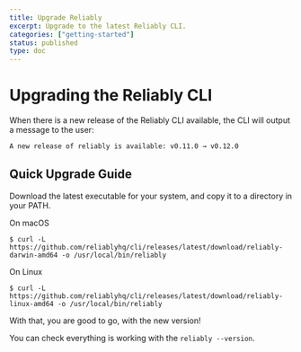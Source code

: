 ```yaml
---
title: Upgrade Reliably
excerpt: Upgrade to the latest Reliably CLI.
categories: ["getting-started"]
status: published
type: doc
---
```

# Upgrading the Reliably CLI

When there is a new release of the Reliably CLI available, the CLI will output
 a message to the user:

 ```bash
 A new release of reliably is available: v0.11.0 → v0.12.0
 ```

## Quick Upgrade Guide

Download the latest executable for your system, and copy it to a directory in
your PATH.

On macOS
```console
$ curl -L https://github.com/reliablyhq/cli/releases/latest/download/reliably-darwin-amd64 -o /usr/local/bin/reliably
```

On Linux
```console
$ curl -L https://github.com/reliablyhq/cli/releases/latest/download/reliably-linux-amd64 -o /usr/local/bin/reliably
```

With that, you are good to go, with the new version!

You can check everything is working with the `reliably --version`.
